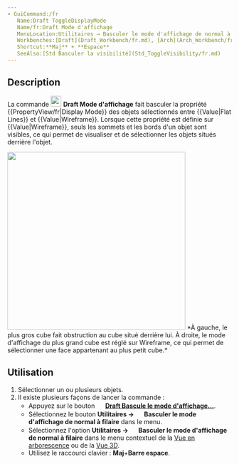 ```yaml
---
- GuiCommand:/fr
   Name:Draft ToggleDisplayMode
   Name/fr:Draft Mode d'affichage
   MenuLocation:Utilitaires → Basculer le mode d'affichage de normal à filaire
   Workbenches:[Draft](Draft_Workbench/fr.md), [Arch](Arch_Workbench/fr.md)
   Shortcut:**Maj** + **Espace**
   SeeAlso:[Std Basculer la visibilité](Std_ToggleVisibility/fr.md)
---
```


## Description

La commande <img alt="" src=images/Draft_ToggleDisplayMode.svg  style="width:24px;"> **Draft Mode d\'affichage** fait basculer la propriété {{PropertyView/fr|Display Mode}} des objets sélectionnés entre {{Value|Flat Lines}} et {{Value|Wireframe}}. Lorsque cette propriété est définie sur {{Value|Wireframe}}, seuls les sommets et les bords d\'un objet sont visibles, ce qui permet de visualiser et de sélectionner les objets situés derrière l\'objet.

<img alt="" src=images/Draft_ToggleDisplayMode_example.png  style="width:400px;"> 
*À gauche, le plus gros cube fait obstruction au cube situé derrière lui. À droite, le mode d'affichage du plus grand cube est réglé sur Wireframe, ce qui permet de sélectionner une face appartenant au plus petit cube.*

## Utilisation

1.  Sélectionner un ou plusieurs objets.
2.  Il existe plusieurs façons de lancer la commande :
    -   Appuyez sur le bouton **<img src="images/Draft_ToggleDisplayMode.svg" width=16px> [Draft Bascule le mode d'affichage...](Draft_ToggleDisplayMode.md)**.
    -   Sélectionnez le bouton **Utilitaires → <img src="images/Draft_ToggleDisplayMode.svg" width=16px> Basculer le mode d'affichage de normal à filaire** dans le menu.
    -   Sélectionnez l\'option **Utilitaires → <img src="images/Draft_ToggleDisplayMode.svg" width=16px> Basculer le mode d'affichage de normal à filaire** dans le menu contextuel de la [Vue en arborescence](Tree_view/fr.md) ou de la [Vue 3D](3D_view/fr.md).
    -   Utilisez le raccourci clavier : **Maj**+**Barre espace**.





 

